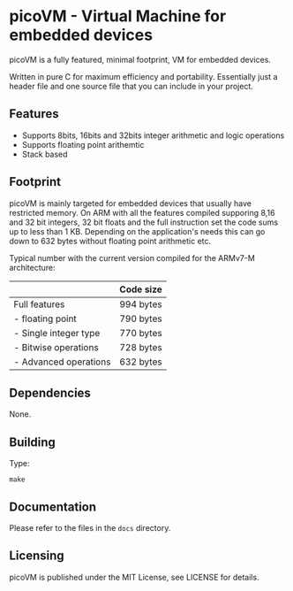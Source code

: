  picoVM - Virtual Machine for embedded devices
==========================================================

picoVM is a fully featured, minimal footprint, VM for embedded devices.

Written in pure C for maximum efficiency and portability. Essentially just a header file and one source file that you can include in your project. 

Features
--------

* Supports 8bits, 16bits and 32bits integer arithmetic and logic operations
* Supports floating point arithemtic
* Stack based

Footprint
---------
picoVM is mainly targeted for embedded devices that usually have restricted memory. 
On ARM with all the features compiled supporing 8,16 and 32 bit integers, 32 bit 
floats and the full instruction set the code sums up to less than 1 KB. Depending on 
the application's needs this can go down to 632 bytes without floating point arithmetic etc.

Typical number with the current version compiled for the ARMv7-M architecture:

|                       | Code size |
|-----------------------|:---------:|
| Full features         | 994 bytes |
| - floating point      | 790 bytes |
| - Single integer type | 770 bytes |
| - Bitwise operations  | 728 bytes |
| - Advanced operations | 632 bytes |

Dependencies
------------

None.

Building
--------

Type:

```make```

Documentation
-------------

Please refer to the files in the ``docs`` directory.

Licensing
---------

picoVM is published under the MIT License, see LICENSE for details.
